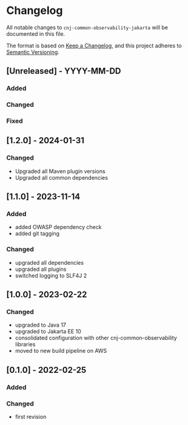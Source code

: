 # Changelog
All notable changes to `cnj-common-observability-jakarta` will be documented in this file.

The format is based on [Keep a Changelog](https://keepachangelog.com/en/1.0.0/),
and this project adheres to [Semantic Versioning](https://semver.org/spec/v2.0.0.html).

## [Unreleased] - YYYY-MM-DD
### Added
### Changed
### Fixed

## [1.2.0] - 2024-01-31
### Changed
- Upgraded all Maven plugin versions
- Upgraded all common dependencies

## [1.1.0] - 2023-11-14
### Added
- added OWASP dependency check
- added git tagging
### Changed
- upgraded all dependencies
- upgraded all plugins
- switched logging to SLF4J 2

## [1.0.0] - 2023-02-22
### Changed
- upgraded to Java 17
- upgraded to Jakarta EE 10
- consolidated configuration with other cnj-common-observability libraries
- moved to new build pipeline on AWS

## [0.1.0] - 2022-02-25
### Added
### Changed
- first revision
